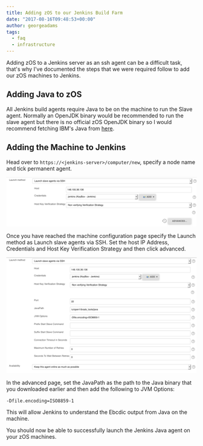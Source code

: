 ```yaml
---
title: Adding zOS to our Jenkins Build Farm
date: "2017-08-16T09:48:53+00:00"
author: georgeadams
tags:
  - faq
  - infrastructure
---
```

  
Adding zOS to a Jenkins server as an ssh agent can be a difficult task, that's why I've documented the steps that we were required follow to add our zOS machines to Jenkins.  

## Adding Java to zOS
  
All Jenkins build agents require Java to be on the machine to run the Slave agent. Normally an OpenJDK binary would be recommended to run the slave agent but there is no official zOS OpenJDK binary so I would recommend fetching IBM's Java from [here](https://www-03.ibm.com/systems/z/os/zos/tools/java/).

## Adding the Machine to Jenkins

Head over to `https://<jenkins-server>/computer/new`, specify a node name and tick permanent agent.  
  
![Jenkins Screenshot 1](./Screen-Shot-2017-08-16-at-10.39.26-1024x264.png)  
  
Once you have reached the machine configuration page specify the Launch method as Launch slave agents via SSH. Set the host IP Address, Credentials and Host Key Verification Strategy and then click advanced.  
  
![Jenkins Screenshot 2](./Screen-Shot-2017-08-16-at-10.44.29-1024x622.png)
  
In the advanced page, set the JavaPath as the path to the Java binary that you downloaded earlier and then add the following to JVM Options:  
  
```
-Dfile.encoding=ISO8859-1
```

This will allow Jenkins to understand the Ebcdic output from Java on the machine.  
  
You should now be able to successfully launch the Jenkins Java agent on your zOS machines.
